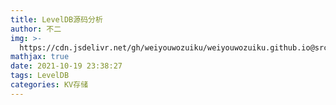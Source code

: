 ```yaml
---
title: LevelDB源码分析
author: 不二
img: >-
  https://cdn.jsdelivr.net/gh/weiyouwozuiku/weiyouwozuiku.github.io@src/source/_posts/PageImg/KV存储/leveldb.jpg
mathjax: true
date: 2021-10-19 23:38:27
tags: LevelDB
categories: KV存储
---
```

